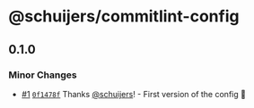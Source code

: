 # @schuijers/commitlint-config

## 0.1.0

### Minor Changes

- [#1](https://github.com/schuijers/commitlint-config/pull/1)
  [`0f1478f`](https://github.com/schuijers/commitlint-config/commit/0f1478ff505f091e8220c5101e8a738a45ca097e)
  Thanks [@schuijers](https://github.com/schuijers)! - First version of the config 🎉
